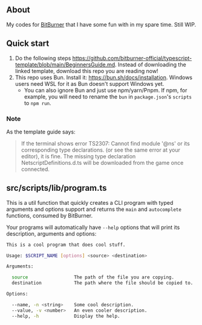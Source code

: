 ## About

My codes for [BitBurner](https://store.steampowered.com/app/1812820/Bitburner/) that I have some fun with in my spare time. Still WIP.

## Quick start

1) Do the following steps https://github.com/bitburner-official/typescript-template/blob/main/BeginnersGuide.md. Instead of downloading the linked template, download this repo you are reading now!
2) This repo uses Bun. Install it: https://bun.sh/docs/installation. Windows users need WSL for it as Bun doesn't support Windows yet.
   - You can also ignore Bun and just use npm/yarn/Pnpm. If npm, for example, you will need to rename the `bun` in `package.json`'s `scripts` to `npm run`.

### Note
As the template guide says:
> If the terminal shows error TS2307: Cannot find module '@ns' or its corresponding type declarations. (or see the same error at your editor), it is fine. The missing type declaration NetscriptDefinitions.d.ts will be downloaded from the game once connected.

## src/scripts/lib/program.ts

This is a util function that quickly creates a CLI program with typed arguments and options support and returns the `main` and `autocomplete` functions, consumed by BitBurner.

Your programs will automatically have `--help` options that will print its description, arguments and options:

```bash
This is a cool program that does cool stuff.

Usage: $SCRIPT_NAME [options] <source> <destination>

Arguments:

  source                 The path of the file you are copying.
  destination            The path where the file should be copied to.

Options:

  --name, -n <string>    Some cool description.
  --value, -v <number>   An even cooler description.
  --help, -h             Display the help.
```
